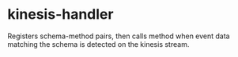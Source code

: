 # kinesis-handler
Registers schema-method pairs, then calls method when event data matching the schema is detected on the kinesis stream.
